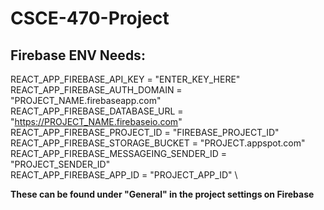 # CSCE-470-Project

## Firebase ENV Needs:
REACT_APP_FIREBASE_API_KEY = "ENTER_KEY_HERE" \
REACT_APP_FIREBASE_AUTH_DOMAIN = "PROJECT_NAME.firebaseapp.com" \
REACT_APP_FIREBASE_DATABASE_URL = "https://PROJECT_NAME.firebaseio.com" \
REACT_APP_FIREBASE_PROJECT_ID = "FIREBASE_PROJECT_ID" \
REACT_APP_FIREBASE_STORAGE_BUCKET = "PROJECT.appspot.com" \
REACT_APP_FIREBASE_MESSAGEING_SENDER_ID = "PROJECT_SENDER_ID" \
REACT_APP_FIREBASE_APP_ID = "PROJECT_APP_ID" \

**These can be found under "General" in the project settings on Firebase**